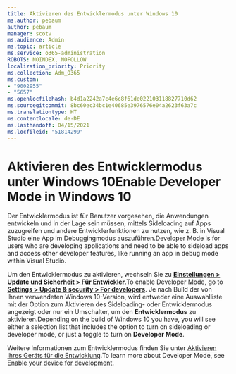 ```yaml
---
title: Aktivieren des Entwicklermodus unter Windows 10
ms.author: pebaum
author: pebaum
manager: scotv
ms.audience: Admin
ms.topic: article
ms.service: o365-administration
ROBOTS: NOINDEX, NOFOLLOW
localization_priority: Priority
ms.collection: Adm_O365
ms.custom:
- "9002955"
- "5657"
ms.openlocfilehash: b4d1a2242a7c4e6c8f61de022103118827710d62
ms.sourcegitcommit: 8bc60ec34bc1e40685e3976576e04a2623f63a7c
ms.translationtype: HT
ms.contentlocale: de-DE
ms.lasthandoff: 04/15/2021
ms.locfileid: "51814299"
---
```

# <a name="enable-developer-mode-in-windows-10"></a><span data-ttu-id="9b986-102">Aktivieren des Entwicklermodus unter Windows 10</span><span class="sxs-lookup"><span data-stu-id="9b986-102">Enable Developer Mode in Windows 10</span></span>

<span data-ttu-id="9b986-103">Der Entwicklermodus ist für Benutzer vorgesehen, die Anwendungen entwickeln und in der Lage sein müssen, mittels Sideloading auf Apps zuzugreifen und andere Entwicklerfunktionen zu nutzen, wie z. B. in Visual Studio eine App im Debuggingmodus auszuführen.</span><span class="sxs-lookup"><span data-stu-id="9b986-103">Developer Mode is for users who are developing applications and need to be able to sideload apps and access other developer features, like running an app in debug mode within Visual Studio.</span></span>

<span data-ttu-id="9b986-104">Um den Entwicklermodus zu aktivieren, wechseln Sie zu **[Einstellungen > Update und Sicherheit > Für Entwickler](ms-settings:developers?activationSource=GetHelp)**.</span><span class="sxs-lookup"><span data-stu-id="9b986-104">To enable Developer Mode, go to **[Settings > Update & security > For developers](ms-settings:developers?activationSource=GetHelp)**.</span></span> <span data-ttu-id="9b986-105">Je nach Build der von Ihnen verwendeten Windows 10-Version, wird entweder eine Auswahlliste mit der Option zum Aktivieren des Sideloading- oder Entwicklermodus angezeigt oder nur ein Umschalter, um den **Entwicklermodus** zu aktivieren.</span><span class="sxs-lookup"><span data-stu-id="9b986-105">Depending on the build of Windows 10 you have, you will see either a selection list that includes the option to turn on sideloading or developer mode, or just a toggle to turn on **Developer Mode**.</span></span>

<span data-ttu-id="9b986-106">Weitere Informationen zum Entwicklermodus finden Sie unter [Aktivieren Ihres Geräts für die Entwicklung](https://docs.microsoft.com/windows/uwp/get-started/enable-your-device-for-development).</span><span class="sxs-lookup"><span data-stu-id="9b986-106">To learn more about Developer Mode, see [Enable your device for development](https://docs.microsoft.com/windows/uwp/get-started/enable-your-device-for-development).</span></span>
